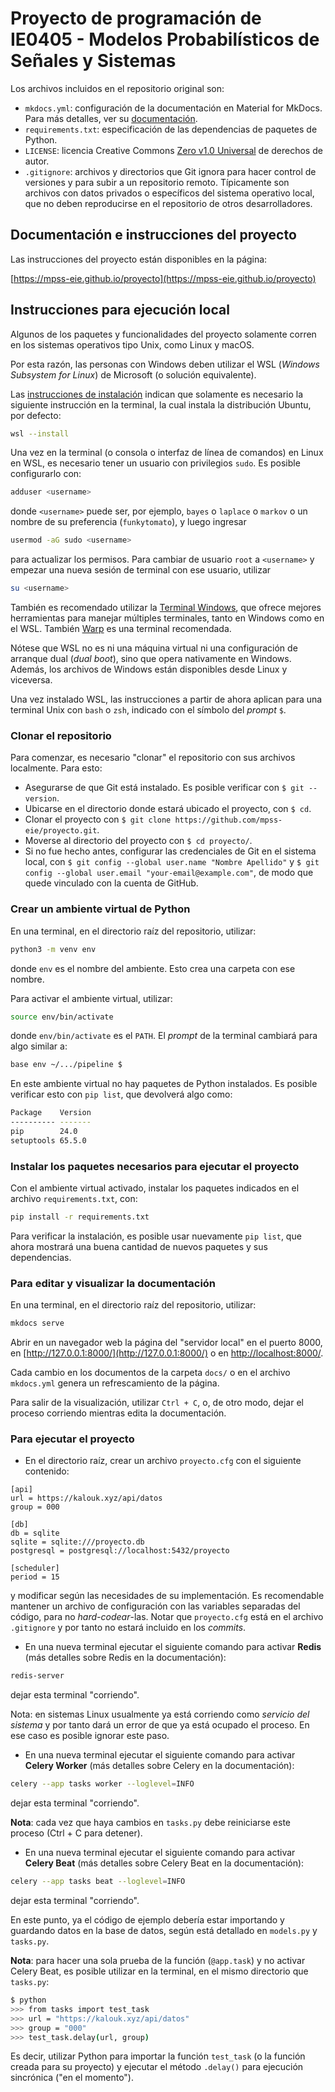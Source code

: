 # Proyecto de programación de IE0405 - Modelos Probabilísticos de Señales y Sistemas

Los archivos incluidos en el repositorio original son:

- `mkdocs.yml`: configuración de la documentación en Material for MkDocs. Para más detalles, ver su [documentación](https://squidfunk.github.io/mkdocs-material/).
- `requirements.txt`: especificación de las dependencias de paquetes de Python.
- `LICENSE`: licencia Creative Commons [Zero v1.0 Universal](https://creativecommons.org/publicdomain/zero/1.0/deed.es) de derechos de autor.
- `.gitignore`: archivos y directorios que Git ignora para hacer control de versiones y para subir a un repositorio remoto. Típicamente son archivos con datos privados o específicos del sistema operativo local, que no deben reproducirse en el repositorio de otros desarrolladores.

## Documentación e instrucciones del proyecto

Las instrucciones del proyecto están disponibles en la página:

[https://mpss-eie.github.io/proyecto](https://mpss-eie.github.io/proyecto)

## Instrucciones para ejecución local

Algunos de los paquetes y funcionalidades del proyecto solamente corren en los sistemas operativos tipo Unix, como Linux y macOS.

Por esta razón, las personas con Windows deben utilizar el WSL (*Windows Subsystem for Linux*) de Microsoft (o solución equivalente).

Las [instrucciones de instalación](https://learn.microsoft.com/es-mx/windows/wsl/install) indican que solamente es necesario la siguiente instrucción en la terminal, la cual instala la distribución Ubuntu, por defecto:

```bash
wsl --install
```

Una vez en la terminal (o consola o interfaz de línea de comandos) en Linux en WSL, es necesario tener un usuario con privilegios `sudo`. Es posible configurarlo con:

```bash
adduser <username>
```

donde `<username>` puede ser, por ejemplo, `bayes` o `laplace` o `markov` o un nombre de su preferencia (`funkytomato`), y luego ingresar

```bash
usermod -aG sudo <username>
```

para actualizar los permisos. Para cambiar de usuario `root` a `<username>` y empezar una nueva sesión de terminal con ese usuario, utilizar

```bash
su <username>
```

También es recomendado utilizar la [Terminal Windows](https://learn.microsoft.com/es-es/windows/terminal/install), que ofrece mejores herramientas para manejar múltiples terminales, tanto en Windows como en el WSL. También [Warp](https://www.warp.dev/) es una terminal recomendada.

Nótese que WSL no es ni una máquina virtual ni una configuración de arranque dual (*dual boot*), sino que opera nativamente en Windows. Además, los archivos de Windows están disponibles desde Linux y viceversa.

Una vez instalado WSL, las instrucciones a partir de ahora aplican para una terminal Unix con `bash` o `zsh`, indicado con el símbolo del *prompt* `$`.

### Clonar el repositorio

Para comenzar, es necesario "clonar" el repositorio con sus archivos localmente. Para esto:

- Asegurarse de que Git está instalado. Es posible verificar con `$ git --version`.
- Ubicarse en el directorio donde estará ubicado el proyecto, con `$ cd`.
- Clonar el proyecto con `$ git clone https://github.com/mpss-eie/proyecto.git`.
- Moverse al directorio del proyecto con `$ cd proyecto/`.
- Si no fue hecho antes, configurar las credenciales de Git en el sistema local, con `$ git config --global user.name "Nombre Apellido"` y `$ git config --global user.email "your-email@example.com"`, de modo que quede vinculado con la cuenta de GitHub.

### Crear un ambiente virtual de Python

En una terminal, en el directorio raíz del repositorio, utilizar:

```bash
python3 -m venv env
```

donde `env` es el nombre del ambiente. Esto crea una carpeta con ese nombre.

Para activar el ambiente virtual, utilizar:

```bash
source env/bin/activate
```

donde `env/bin/activate` es el `PATH`. El *prompt* de la terminal cambiará para algo similar a:

```bash
base env ~/.../pipeline $
```

En este ambiente virtual no hay paquetes de Python instalados. Es posible verificar esto con `pip list`, que devolverá algo como:

```bash
Package    Version
---------- -------
pip        24.0
setuptools 65.5.0
```

### Instalar los paquetes necesarios para ejecutar el proyecto

Con el ambiente virtual activado, instalar los paquetes indicados en el archivo `requirements.txt`, con:

```bash
pip install -r requirements.txt
```

Para verificar la instalación, es posible usar nuevamente `pip list`, que ahora mostrará una buena cantidad de nuevos paquetes y sus dependencias.

### Para editar y visualizar la documentación

En una terminal, en el directorio raíz del repositorio, utilizar:

```bash
mkdocs serve
```

Abrir en un navegador web la página del "servidor local" en el puerto 8000, en [http://127.0.0.1:8000/](http://127.0.0.1:8000/) o en [http://localhost:8000/](http://localhost:8000/).

Cada cambio en los documentos de la carpeta `docs/` o en el archivo `mkdocs.yml` genera un refrescamiento de la página.

Para salir de la visualización, utilizar `Ctrl + C`, o, de otro modo, dejar el proceso corriendo mientras edita la documentación.

### Para ejecutar el proyecto

- En el directorio raíz, crear un archivo `proyecto.cfg` con el siguiente contenido:

```
[api]
url = https://kalouk.xyz/api/datos
group = 000

[db]
db = sqlite
sqlite = sqlite:///proyecto.db
postgresql = postgresql://localhost:5432/proyecto

[scheduler]
period = 15
```

y modificar según las necesidades de su implementación. Es recomendable mantener un archivo de configuración con las variables separadas del código, para no *hard-codear*-las. Notar que `proyecto.cfg` está en el archivo `.gitignore` y por tanto no estará incluido en los *commits*.

- En una nueva terminal ejecutar el siguiente comando para activar **Redis** (más detalles sobre Redis en la documentación): 

```bash
redis-server
```

dejar esta terminal "corriendo".

Nota: en sistemas Linux usualmente ya está corriendo como *servicio del sistema* y por tanto dará un error de que ya está ocupado el proceso. En ese caso es posible ignorar este paso.

- En una nueva terminal ejecutar el siguiente comando para activar **Celery Worker** (más detalles sobre Celery en la documentación):

```bash
celery --app tasks worker --loglevel=INFO
```

dejar esta terminal "corriendo". 

**Nota**: cada vez que haya cambios en `tasks.py` debe reiniciarse este proceso (Ctrl + C para detener).

- En una nueva terminal ejecutar el siguiente comando para activar **Celery Beat** (más detalles sobre Celery Beat en la documentación):

```bash
celery --app tasks beat --loglevel=INFO
```

dejar esta terminal "corriendo".

En este punto, ya el código de ejemplo debería estar importando y guardando datos en la base de datos, según está detallado en `models.py` y `tasks.py`.

**Nota**: para hacer una sola prueba de la función (`@app.task`) y no activar Celery Beat, es posible utilizar en la terminal, en el mismo directorio que `tasks.py`:

```bash
$ python
>>> from tasks import test_task
>>> url = "https://kalouk.xyz/api/datos"
>>> group = "000"
>>> test_task.delay(url, group)
```

Es decir, utilizar Python para importar la función `test_task` (o la función creada para su proyecto) y ejecutar el método `.delay()` para ejecución sincrónica ("en el momento").
